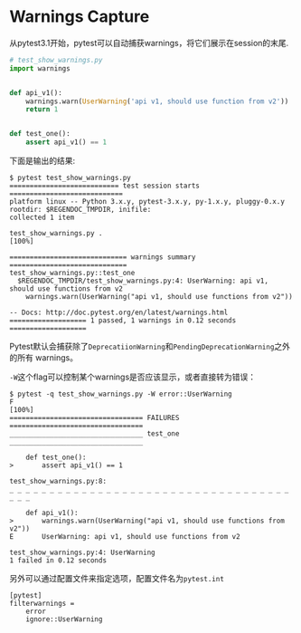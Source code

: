 # Warnings Capture

从pytest3.1开始，pytest可以自动捕获warnings，将它们展示在session的末尾.

```python
# test_show_warnings.py
import warnings


def api_v1():
    warnings.warn(UserWarning('api v1, should use function from v2'))
    return 1


def test_one():
    assert api_v1() == 1
```

下面是输出的结果:

```
$ pytest test_show_warnings.py
=========================== test session starts ============================
platform linux -- Python 3.x.y, pytest-3.x.y, py-1.x.y, pluggy-0.x.y
rootdir: $REGENDOC_TMPDIR, inifile:
collected 1 item

test_show_warnings.py .                                              [100%]

============================= warnings summary =============================
test_show_warnings.py::test_one
  $REGENDOC_TMPDIR/test_show_warnings.py:4: UserWarning: api v1, should use functions from v2
    warnings.warn(UserWarning("api v1, should use functions from v2"))

-- Docs: http://doc.pytest.org/en/latest/warnings.html
=================== 1 passed, 1 warnings in 0.12 seconds ===================
```

Pytest默认会捕获除了`DeprecatiionWarning`和`PendingDeprecationWarning`之外的所有
warnings。

`-W`这个flag可以控制某个warnings是否应该显示，或者直接转为错误：

```
$ pytest -q test_show_warnings.py -W error::UserWarning
F                                                                    [100%]
================================= FAILURES =================================
_________________________________ test_one _________________________________

    def test_one():
>       assert api_v1() == 1

test_show_warnings.py:8:
_ _ _ _ _ _ _ _ _ _ _ _ _ _ _ _ _ _ _ _ _ _ _ _ _ _ _ _ _ _ _ _ _ _ _ _ _ _

    def api_v1():
>       warnings.warn(UserWarning("api v1, should use functions from v2"))
E       UserWarning: api v1, should use functions from v2

test_show_warnings.py:4: UserWarning
1 failed in 0.12 seconds
```

另外可以通过配置文件来指定选项，配置文件名为`pytest.int`

```
[pytest]
filterwarnings =
    error
    ignore::UserWarning
```



